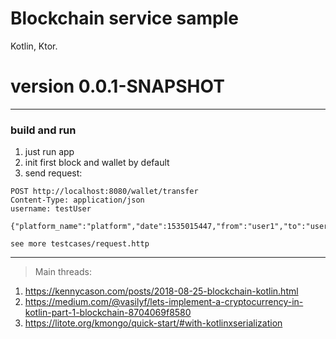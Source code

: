 # Blockchain service sample

Kotlin, Ktor.

# version 0.0.1-SNAPSHOT

--- 

### build and run 
1. just run app 
2. init first block and wallet by default 
3. send request:
```http request
POST http://localhost:8080/wallet/transfer
Content-Type: application/json
username: testUser

{"platform_name":"platform","date":1535015447,"from":"user1","to":"user2","sum":33}
```
`see more testcases/request.http` 

--- 
> Main threads:
1. https://kennycason.com/posts/2018-08-25-blockchain-kotlin.html  
2. https://medium.com/@vasilyf/lets-implement-a-cryptocurrency-in-kotlin-part-1-blockchain-8704069f8580  
3. https://litote.org/kmongo/quick-start/#with-kotlinxserialization  
